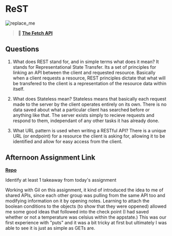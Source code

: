 # ReST

![replace_me](https://codeworks.blob.core.windows.net/public/assets/img/illustrations/placeholder.svg)

> **📖 [The Fetch API](https://codeworksacade/my.com/fs-student-guide/resources/wk4/04-Fetch)**

## Questions

1. What does REST stand for, and in simple terms what does it mean?
It stands for Representational State Transfer. Its a set of principles for linking an API between the client and requested resource. Basically when a client requests a resource, REST principles dictate that what will be transfered to the client is a representation of the resource data within itself. 

2. What does Stateless mean?
Stateless means that basically each request made to the server by the client operates entirely on its own. There is no data saved about what a particular client has searched before or anything like that. The server exists simply to recieve requests and respond to them, independant of any other tasks it has already done.  

3. What URL pattern is used when writing a RESTful API?
There is a unique URL (or endpoint) for a resource the client is asking for, allowing it to be identified and allow for easy access from the client. 

## Afternoon Assignment Link

**[Repo](https://github.com/gp3r3z/gift-project)**

Identify at least 1 takeaway from today's assignment

Working with Gil on this assignment, it kind of introduced the idea to me of shared APIs, since each other group was pulling from the same API too and modifying information on it by opening notes. Learning to attach the boolean conditions to the objects (to show that they were oppened) allowed me some good ideas that followed into the check point (I had saved whether or not a temperature was celsius within the appstate.) This was our first experience with "puts" and it was a bit tricky at first but ultimately I was able to see it is just as simple as GETs are.  
